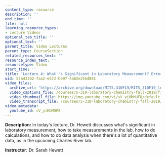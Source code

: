 ```yaml
---
content_type: resource
description: ''
end_time: ''
file: null
learning_resource_types:
- Lecture Videos
optional_tab_title: ''
optional_text: ''
parent_title: Video Lectures
parent_type: CourseSection
related_resources_text: ''
resource_index_text: ''
resourcetype: Video
start_time: ''
title: 'Lecture 4: What''s Significant in Laboratory Measurement? Error Analysis Lecture'
uid: 57a43362-7aa2-e572-b097-4a62e25bd881
video_files:
  archive_url: 'https://archive.org/download/MIT5.310F19/MIT5_310F19_lec04_300k.mp4 '
  video_captions_file: /courses/5-310-laboratory-chemistry-fall-2019/f1f2734e75fd5cd996736f20e3fc0c56_sV_yiHbMUF8.vtt
  video_thumbnail_file: https://img.youtube.com/vi/sV_yiHbMUF8/default.jpg
  video_transcript_file: /courses/5-310-laboratory-chemistry-fall-2019/d35ef566980179cabed3913a321905bc_sV_yiHbMUF8.pdf
video_metadata:
  youtube_id: sV_yiHbMUF8
---
```


**Description:** In today's lecture, Dr. Hewett discusses what's significant in laboratory measurement, how to take measurements in the lab, how to do calculations, and how to do data analysis when there's a lot of quantitative data, as in the upcoming Charles River lab.

**Instructor:** Dr. Sarah Hewett